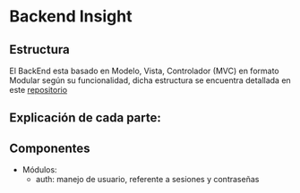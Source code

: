 # Backend Insight

## Estructura
El BackEnd esta basado en Modelo, Vista, Controlador (MVC) en formato Modular según su funcionalidad, dicha estructura se encuentra detallada en este [repositorio](https://github.com/Master-Insight/BackEnd_Models)

## Explicación de cada parte:

## Componentes

* Módulos:
  * auth: manejo de usuario, referente a sesiones y contraseñas
